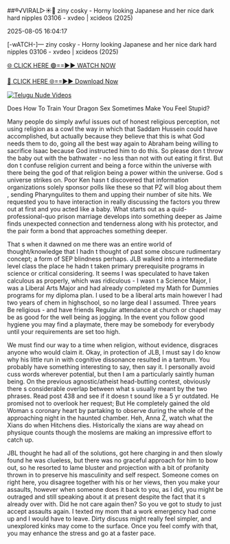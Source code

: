 ##®️√VIRAL▷☀️👄    ziny cosky - Horny looking Japanese and her nice dark hard nipples 03106 - xvdeo &#124; xcideos (2025)

2025-08-05 16:04:17



[-wATCH-]—    ziny cosky - Horny looking Japanese and her nice dark hard nipples 03106 - xvdeo &#124; xcideos (2025)

[🌐 CLICK HERE 🟢==►► WATCH NOW](https://www.youtucams.com/tracking/githubcom)

[🔴 CLICK HERE 🌐==►► Download Now](https://www.youtucams.com/tracking/githubcom)

[![Telugu Nude Videos](https://i.imgur.com/dJHk4Zq.gif)](https://www.youtucams.com/tracking/githubcom)



Does How To Train Your Dragon Sex Sometimes Make You Feel Stupid?

Many people do simply awful issues out of honest religious perception, not using religion as a cowl the way in which that Saddam Hussein could have accomplished, but actually because they believe that this is what God needs them to do, going all the best way again to Abraham being willing to sacrifice Isaac because God instructed him to do this. So please don t throw the baby out with the bathwater - no less than not with out eating it first. But don t confuse religion current and being a force within the universe with there being the god of that religion being a power within the universe. God s universe strikes on. Poor Ken hasn t discovered that information organizations solely sponsor polls like these so that PZ will blog about them , sending Pharyngulites to them and upping their number of site hits. We requested you to have interaction in really discussing the factors you threw out at first and you acted like a baby. What starts out as a quid-professional-quo  prison marriage  develops into something deeper as Jaime finds unexpected connection and tenderness along with his protector, and the pair form a bond that approaches something deeper.

That s when it dawned on me there was an entire world of thought/knowledge that I hadn t thought of past some obscure rudimentary concept; a form of SEP blindness perhaps. JLB walked into a intermediate level class the place he hadn t taken primary prerequisite programs in science or critical considering. It seems I was speculated to have taken calculous as properly, which was ridiculous - I wasn t a Science Major, I was a Liberal Arts Major and had already completed my Math for Dummies programs for my diploma plan. I used to be a liberal arts main however I had two years of chem in highschool, so no large deal I assumed. Three years Be religious - and have friends Regular attendance at church or chapel may be as good for the well being as jogging. In the event you follow good hygiene you may find a playmate, there may be somebody for everybody until your requirements are set too high.

We must find our way to a time when religion, without evidence, disgraces anyone who would claim it. Okay, in protection of JLB, I must say I do know why his little run in with cognitive dissonance resulted in a tantrum. You probably have something interesting to say, then say it. I personally avoid cuss words wherever potential, but then I am a particularly saintly human being. On the previous agnostic/atheist head-butting contest, obviously there s considerable overlap between what s usually meant by the two phrases. Read post 438 and see if it doesn t sound like a 5 yr outdated. He promised not to overlook her request; But He completely gained the old Woman s coronary heart by partaking to observe during the whole of the approaching night in the haunted chamber.  Heh, Anna Z, watch what the Xians do when Hitchens dies. Historically the xians are way ahead on physique counts though the moslems are making an impressive effort to catch up.

JBL thought he had all of the solutions, got here charging in and then slowly found he was clueless, but there was no graceful approach for him to bow out, so he resorted to lame bluster and projection with a bit of profanity thrown in to preserve his masculinity and self respect. Someone comes on right here, you disagree together with his or her views, then you make your assaults, however when someone does it back to you, as I did, you might be outraged and still speaking about it at present despite the fact that it s already over with. Did he not care again then? So you ve got to study to just accept assaults again. I texted my mom that a work emergency had come up and I would have to leave. Dirty discuss might really feel simpler, and unexplored kinks may come to the surface. Once you feel comfy with that, you may enhance the stress and go at a faster pace.